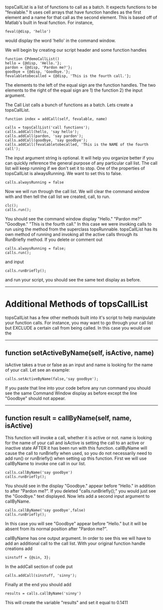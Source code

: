 topsCallList is a list of functions to call as a batch. It expects functions to be "fevalable." It uses cell arrays that have function handles as the first element and a name for that call as the second element. This is based off of Matlab's built in feval function. For instance, 
```
feval(@disp, 'hello')
```
 would display the word 'hello' in the command window.

We will begin by creating our script header and some function handles
```
function CPdemoCallList()
hello = {@disp, 'Hello.'};
pardon = {@disp, 'Pardon me?'};
goodbye = {@disp, 'Goodbye.'};
fevalabletobecalled = {@disp, 'This is the fourth call.'};
```
The elements to the left of the equal sign are the function handles. The two elements to the right of the equal sign are 1) the function 2) the input argument.

The Call List calls a bunch of functions as a batch. Lets create a topsCallList.
```
function index = addCall(self, fevalable, name)
```
```
calls = topsCallList('call functions');
calls.addCall(hello, 'say hello');
calls.addCall(pardon, 'say pardon');
calls.addCall(goodbye, 'say goodbye');
calls.addCall(fevalabletobecalled, 'This is the NAME of the fourth call');
```
The input argument string is optional. It will help you organize better if you can quickly reference the general purpose of any particular call list. The call list will keep running if we don't set it to stop. One of the properties of topsCallList is alwaysRunning. We want to set this to false.

```
calls.alwaysRunning = false
```
Now we will run through the call list. We will clear the command window with and then tell the call list we created, call, to run.
```
clc();
calls.run();
```

You should see the command window display "Hello." "Pardon me?" "Goodbye." "This is the fourth call." In this case we were invoking calls to run using the method from the superclass topsRunnable. topsCallList has its own method of running and invoking all the active calls through its RunBriefly method. If you delete or comment out 
```
calls.alwaysRunning = false;
calls.run();
```
and input 
```
calls.runBriefly();
```
and run your script, you should see the same text display as before.

***

# Additional Methods of topsCallList
topsCallList has a few other methods built into it's script to help manipulate your function calls. For instance, you may want to go through your call list but EXCLUDE a certain call from being called. In this case you would use the 
***

## function setActiveByName(self, isActive, name)

isActive takes a true or false as an input and name is looking for the name of your call. Let see an example:
```
calls.setActiveByName(false,'say goodbye');
```
If you paste that line into your code before any run command you should see the same Command Window display as before except the line "Goodbye" should not appear.
***

## function result = callByName(self, name, isActive)

This function will invoke a call, whether it is active or not. name is looking for the name of your call and isActive is setting the call to an active or inactive state AFTER it has been run with this function. callByName will cause the call to runBriefly when used, so you do not necessarily need to add run() or runBriefly() when setting up this function. First we will use callByName to invoke one call in our list.
```
calls.callByName('say goodbye')
calls.runBriefly();
```
You should see in the display "Goodbye." appear before "Hello." in addition to after "Pardon me?". If you deleted "calls.runBriefly();" you would just see the "Goodbye." text displayed. Now lets add a second input argument to callByName.
```
calls.callByName('say goodbye',false)
calls.runBriefly();
```
In this case you will see "Goodbye" appear before "Hello." but it will be absent from its normal position after "Pardon me?".

callByName has one output argument. In order to see this we will have to add an additional call to the call list. With your original function handle creations add
```
sinstuff = {@sin, 3};
```
In the addCall section of code put
```
calls.addCall(sinstuff, 'sinny');
```
Finally at the end you should add 
```
results = calls.callByName('sinny')
```
This will create the variable "results" and set it equal to 0.1411